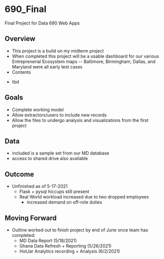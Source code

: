 # 690_Final
Final Project for Data 690 Web Apps

## Overview
- This project is a build on my midterm project 
- When completed this project will be a usable dashboard for our various Entreprenerial Ecosystem maps
-- Baltimore, Birmingham, Dallas, and Maryland were all early test cases
- Contents
 * tbd
## Goals
- Complete working model
- Allow extractors/users to include new records
- Allow the files to undergo analysis and visualizations from the first project
## Data
- included is a sample set from our MD database
- access to shared drive also available
## Outcome
- Unfinished as of 5-17-2021
  - Flask + pysql hiccups still present
  - Real World workload increased due to two dropped employees
    - increased demand on off-role duties

## Moving Forward
- Outline worked out to finish project by end of June once team has completed:
  - MD Data Report (5/18/2021)
  - Ghana Data Refresh + Reporting (5/26/2021)
  - HotJar Analytics recording + Analysis (6/2/2021)
